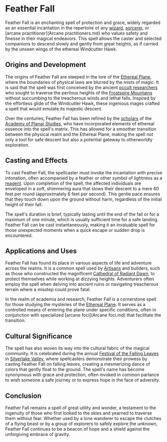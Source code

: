 # Feather Fall

Feather Fall is an enchanting spell of protection and grace, widely regarded as an essential incantation in the repertoire of any [wizard](Wizards.md), [sorcerer](Sorcerers.md), or [arcane practitioner](Arcane practitioners.md) who values safety and finesse in their magical endeavors. This spell allows the caster and selected companions to descend slowly and gently from great heights, as if carried by the unseen wings of the ethereal Windcutter Hawk.

## Origins and Development

The origins of Feather Fall are steeped in the lore of the [Ethereal Plane](Ethereal%20Plane.md), where the boundaries of physical laws are blurred by the mists of magic. It is said that the spell was first conceived by the ancient [occult researchers](occult%20researchers.md) who sought to traverse the perilous heights of the [Frostspire Mountains](Frostspire%20Mountains.md) without succumbing to the treacherous winds and lethal falls. Inspired by the effortless glide of the Windcutter Hawk, these ingenious mages crafted a spell that would emulate its majestic descent.

Over the centuries, Feather Fall has been refined by the [scholars](scholars.md) of the [Academy of Planar Studies](Academy%20of%20Planar%20Studies.md), who have incorporated elements of ethereal essence into the spell's matrix. This has allowed for a smoother transition between the physical realm and the Ethereal Plane, making the spell not only a tool for safe descent but also a potential gateway to otherworldly exploration.

## Casting and Effects

To cast Feather Fall, the spellcaster must invoke the incantation with precise intonation, often accompanied by a feather or other symbol of lightness as a [reagent](Reagents.md). Upon completion of the spell, the affected individuals are enveloped in a soft, shimmering aura that slows their descent to a mere 60 feet per round (approximately 6 feet per second). This gentle pace ensures that they touch down upon the ground without harm, regardless of the initial height of their fall.

The spell's duration is brief, typically lasting until the end of the fall or for a maximum of one minute, which is usually sufficient time for a safe landing. Feather Fall can be cast instantaneously, making it an invaluable spell for those unexpected moments when a quick escape or sudden drop is encountered.

## Applications and Uses

Feather Fall has found its place in various aspects of life and adventure across the realms. It is a common spell used by [Artisans](Artisans.md) and builders, such as those who constructed the magnificent [Cathedral of Radiant Dawn](Cathedral%20of%20Radiant%20Dawn.md), to protect themselves while working at dizzying heights. Adventurers often employ the spell when delving into ancient ruins or navigating treacherous terrain where a misstep could prove fatal.

In the realm of academia and research, Feather Fall is a cornerstone spell for those studying the mysteries of the [Ethereal Plane](Ethereal%20Plane.md). It serves as a controlled means of entering the plane under specific conditions, often in conjunction with specialized [arcane foci](Arcane foci.md) that facilitate the transition.

## Cultural Significance

The spell has also woven its way into the cultural fabric of the magical community. It is celebrated during the annual [Festival of the Falling Leaves](Festival%20of%20the%20Falling%20Leaves.md) in [Silverlake Valley](Silverlake%20Valley.md), where spellcasters demonstrate their prowess by casting Feather Fall on falling leaves, creating a mesmerizing dance of colors that gently float to the ground. The spell's name has become synonymous with grace and protection, often invoked in common parlance to wish someone a safe journey or to express hope in the face of adversity.

## Conclusion

Feather Fall remains a spell of great utility and wonder, a testament to the ingenuity of those who first looked to the skies and yearned to traverse them without fear. Whether used by a lone wanderer to escape the clutches of a flying beast or by a group of explorers to safely explore the unknown, Feather Fall continues to be a beacon of hope and a shield against the unforgiving embrace of gravity.